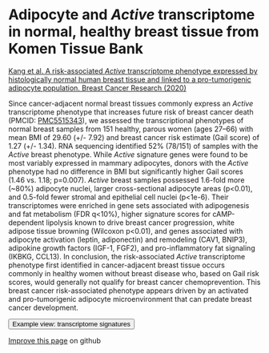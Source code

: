 # Adipocyte and *Active* transcriptome in normal, healthy breast tissue from Komen Tissue Bank

[Kang et al. A risk-associated _Active_ transcriptome phenotype expressed by histologically normal human breast tissue and linked to a pro-tumorigenic adipocyte population. Breast Cancer Research (2020)](https://doi.org/10.1186/s13058-020-01322-6)

Since cancer-adjacent normal breast tissues commonly express an *Active* transcriptome phenotype that increases future risk of breast cancer death (PMCID: [PMC5515343](https://www.ncbi.nlm.nih.gov/pmc/articles/PMC5515343/)), we assessed the transcriptional phenotypes of normal breast samples from 151 healthy, parous women (ages 27–66) with mean BMI of 29.60 (+/- 7.92) and breast cancer risk estimate (Gail score) of 1.27 (+/- 1.34). RNA sequencing identified 52% (78/151) of samples with the *Active* breast phenotype. While *Active* signature genes were found to be most variably expressed in mammary adipocytes, donors with the *Active* phenotype had no difference in BMI but significantly higher Gail scores (1.46 vs. 1.18; p=0.007). *Active* breast samples possessed 1.6-fold more (~80%) adipocyte nuclei, larger cross-sectional adipocyte areas (p<0.01), and 0.5-fold fewer stromal and epithelial cell nuclei (p<1e-6). Their transcriptomes were enriched in gene sets associated with adipogenesis and fat metabolism (FDR q<10%), higher signature scores for cAMP-dependent lipolysis known to drive breast cancer progression, white adipose tissue browning (Wilcoxon p<0.01), and genes associated with adipocyte activation (leptin, adiponectin) and remodeling (CAV1, BNIP3), adipokine growth factors (IGF-1, FGF2), and pro-inflammatory fat signaling (IKBKG, CCL13). In conclusion, the risk-associated *Active* transcriptome phenotype first identified in cancer-adjacent breast tissue occurs commonly in healthy women without breast disease who, based on Gail risk scores, would generally not qualify for breast cancer chemoprevention. This breast cancer risk-associated phenotype appears driven by an activated and pro-tumorigenic adipocyte microenvironment that can predate breast cancer development.    

<button class="cohortButton" data-bookmark="57ba9a3b1259b89e470b6d590a8d837e">Example view: transcriptome signatures</button>

[Improve this page](https://github.com/ucscXena/cohortMetaData/blob/master/cohort_Normal%20Breast%20(Benz%202020)/info.mdown) on github
